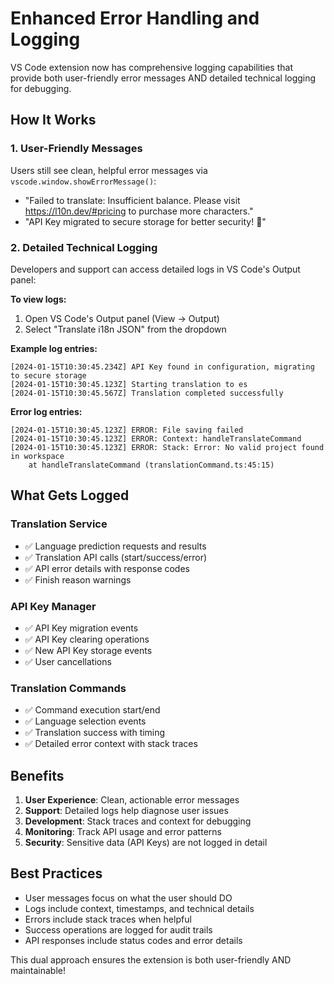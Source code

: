 # Enhanced Error Handling and Logging

VS Code extension now has comprehensive logging capabilities that provide both user-friendly error messages AND detailed technical logging for debugging.

## How It Works

### 1. User-Friendly Messages
Users still see clean, helpful error messages via `vscode.window.showErrorMessage()`:
- "Failed to translate: Insufficient balance. Please visit https://l10n.dev/#pricing to purchase more characters."
- "API Key migrated to secure storage for better security! 🔐"

### 2. Detailed Technical Logging
Developers and support can access detailed logs in VS Code's Output panel:

**To view logs:**
1. Open VS Code's Output panel (View → Output)
2. Select "Translate i18n JSON" from the dropdown

**Example log entries:**
```
[2024-01-15T10:30:45.234Z] API Key found in configuration, migrating to secure storage
[2024-01-15T10:30:45.123Z] Starting translation to es
[2024-01-15T10:30:45.567Z] Translation completed successfully
```

**Error log entries:**
```
[2024-01-15T10:30:45.123Z] ERROR: File saving failed
[2024-01-15T10:30:45.123Z] ERROR: Context: handleTranslateCommand
[2024-01-15T10:30:45.123Z] ERROR: Stack: Error: No valid project found in workspace
    at handleTranslateCommand (translationCommand.ts:45:15)
```

## What Gets Logged

### Translation Service
- ✅ Language prediction requests and results
- ✅ Translation API calls (start/success/error)
- ✅ API error details with response codes
- ✅ Finish reason warnings

### API Key Manager
- ✅ API Key migration events
- ✅ API Key clearing operations
- ✅ New API Key storage events
- ✅ User cancellations

### Translation Commands
- ✅ Command execution start/end
- ✅ Language selection events
- ✅ Translation success with timing
- ✅ Detailed error context with stack traces

## Benefits

1. **User Experience**: Clean, actionable error messages
2. **Support**: Detailed logs help diagnose user issues
3. **Development**: Stack traces and context for debugging
4. **Monitoring**: Track API usage and error patterns
5. **Security**: Sensitive data (API Keys) are not logged in detail

## Best Practices

- User messages focus on what the user should DO
- Logs include context, timestamps, and technical details
- Errors include stack traces when helpful
- Success operations are logged for audit trails
- API responses include status codes and error details

This dual approach ensures the extension is both user-friendly AND maintainable!
